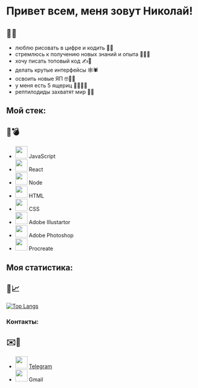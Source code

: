 # Привет всем, меня зовут Николай!

👋🐲
-----

* люблю рисовать в цифре и кодить 🎨📝
* стремлюсь к получению новых знаний и опыта 🏄‍♂️🔞
* хочу писать топовый код ✍️🌟
* делать крутые интерфейсы  🕸🕷
* освоить новые ЯП 🤓🧗‍♀️
* у меня есть 5 ящериц 🦎🐉🐲🦎
* рептилодиды захватят мир 🔫🐲

## Мой стек:

🌈💣
-----

* <img width="32" height="32" src="https://cdn.icon-icons.com/icons2/2108/PNG/512/javascript_icon_130900.png" /> JavaScript
* <img width="32" height="32" src="https://cdn.icon-icons.com/icons2/2108/PNG/512/react_icon_130845.png" /> React
* <img width="32" height="32" src="https://cdn.icon-icons.com/icons2/2107/PNG/512/file_type_node_icon_130301.png" /> Node
* <img width="32" height="32" src="https://cdn.icon-icons.com/icons2/1098/PNG/512/1485481300-38_78657.png" /> HTML
* <img width="32" height="32" src="https://cdn.icon-icons.com/icons2/1098/PNG/512/1485481352-26_78627.png" /> CSS
* <img width="32" height="32" src="https://cdn.icon-icons.com/icons2/56/PNG/512/metro_adobeillustrator_11462.png" /> Adobe Illustartor 
* <img width="32" height="32" src="https://cdn.icon-icons.com/icons2/56/PNG/512/metro_adobephotoshop_11458.png" /> Adobe Photoshop 
* <img width="32" height="32" src="https://cdn.iconscout.com/icon/premium/png-512-thumb/procreate-file-3470736-2903599.png?w=256&f=avif" /> Procreate

## Моя статистика:

🔬📈
-----

[![Top Langs](https://github-readme-stats.vercel.app/api/top-langs/?username=KunPitun)](https://github.com/anuraghazra/github-readme-stats)

### Контакты:

✉️📡
-----

* <img width="32" height="32" src="https://cdn.icon-icons.com/icons2/2108/PNG/512/telegram_icon_130816.png" /> [Telegram](https://t.me/WindDio)
* <img width="32" height="32" src="https://cdn.icon-icons.com/icons2/2631/PNG/512/gmail_new_logo_icon_159149.png" /> Gmail

<!--
**KunPitun/KunPitun** is a ✨ _special_ ✨ repository because its `README.md` (this file) appears on your GitHub profile.

Here are some ideas to get you started:

- 🔭 I’m currently working on ...
- 🌱 I’m currently learning ...
- 👯 I’m looking to collaborate on ...
- 🤔 I’m looking for help with ...
- 💬 Ask me about ...
- 📫 How to reach me: ...
- 😄 Pronouns: ...
- ⚡ Fun fact: ...
-->
